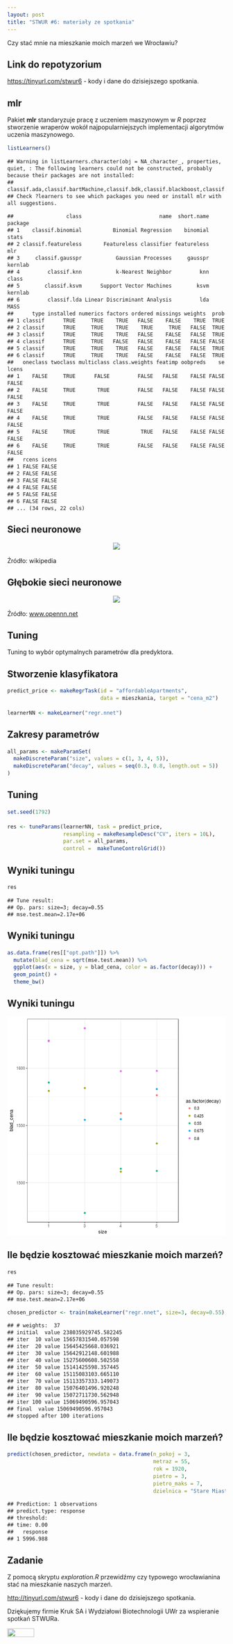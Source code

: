 ```yaml
---
layout: post
title: "STWUR #6: materiały ze spotkania"
---
```


Czy stać mnie na mieszkanie moich marzeń we Wrocławiu?



## Link do repotyzorium

https://tinyurl.com/stwur6 - kody i dane do dzisiejszego spotkania.


## mlr

Pakiet **mlr** standaryzuje pracę z uczeniem maszynowym w *R* poprzez stworzenie wraperów wokół najpopularniejszych implementacji algorytmów uczenia maszynowego.


```r
listLearners()
```

```
## Warning in listLearners.character(obj = NA_character_, properties, quiet, : The following learners could not be constructed, probably because their packages are not installed:
## classif.ada,classif.bartMachine,classif.bdk,classif.blackboost,classif.boosting,classif.bst,classif.C50,classif.cforest,classif.clusterSVM,classif.ctree,classif.cvglmnet,classif.dbnDNN,classif.dcSVM,classif.earth,classif.evtree,classif.extraTrees,classif.fnn,classif.gamboost,classif.gaterSVM,classif.gbm,classif.geoDA,classif.glmboost,classif.glmnet,classif.h2o.deeplearning,classif.h2o.gbm,classif.h2o.glm,classif.h2o.randomForest,classif.hdrda,classif.IBk,classif.J48,classif.JRip,classif.kknn,classif.LiblineaRL1L2SVC,classif.LiblineaRL1LogReg,classif.LiblineaRL2L1SVC,classif.LiblineaRL2LogReg,classif.LiblineaRL2SVC,classif.LiblineaRMultiClassSVC,classif.linDA,classif.lqa,classif.mda,classif.mlp,classif.neuralnet,classif.nnTrain,classif.nodeHarvest,classif.OneR,classif.pamr,classif.PART,classif.penalized.fusedlasso,classif.penalized.lasso,classif.penalized.ridge,classif.plr,classif.plsdaCaret,classif.quaDA,classif.randomForestSRC,classif.rda,classif.rFerns,classif.rknn,classif.rotationForest,classif.RRF,classif.rrlda,classif.saeDNN,classif.sda,classif.sparseLDA,classif.xgboost,classif.xyf,cluster.cmeans,cluster.Cobweb,cluster.EM,cluster.FarthestFirst,cluster.kmeans,cluster.SimpleKMeans,cluster.XMeans,multilabel.cforest,multilabel.randomForestSRC,multilabel.rFerns,regr.bartMachine,regr.bcart,regr.bdk,regr.bgp,regr.bgpllm,regr.blackboost,regr.blm,regr.brnn,regr.bst,regr.btgp,regr.btgpllm,regr.btlm,regr.cforest,regr.crs,regr.ctree,regr.cubist,regr.cvglmnet,regr.earth,regr.elmNN,regr.evtree,regr.extraTrees,regr.fnn,regr.frbs,regr.gamboost,regr.gbm,regr.glmboost,regr.glmnet,regr.GPfit,regr.h2o.deeplearning,regr.h2o.gbm,regr.h2o.glm,regr.h2o.randomForest,regr.IBk,regr.kknn,regr.km,regr.laGP,regr.LiblineaRL2L1SVR,regr.LiblineaRL2L2SVR,regr.mars,regr.mob,regr.nodeHarvest,regr.pcr,regr.penalized.fusedlasso,regr.penalized.lasso,regr.penalized.ridge,regr.plsr,regr.randomForestSRC,regr.rknn,regr.RRF,regr.rsm,regr.slim,regr.xgboost,regr.xyf,surv.cforest,surv.CoxBoost,surv.cv.CoxBoost,surv.cvglmnet,surv.gamboost,surv.gbm,surv.glmboost,surv.glmnet,surv.penalized.fusedlasso,surv.penalized.lasso,surv.penalized.ridge,surv.randomForestSRC
## Check ?learners to see which packages you need or install mlr with all suggestions.
```

```
##                 class                         name  short.name package
## 1    classif.binomial          Binomial Regression    binomial   stats
## 2 classif.featureless       Featureless classifier featureless     mlr
## 3     classif.gausspr           Gaussian Processes     gausspr kernlab
## 4         classif.knn           k-Nearest Neighbor         knn   class
## 5        classif.ksvm      Support Vector Machines        ksvm kernlab
## 6         classif.lda Linear Discriminant Analysis         lda    MASS
##      type installed numerics factors ordered missings weights  prob
## 1 classif      TRUE     TRUE    TRUE   FALSE    FALSE    TRUE  TRUE
## 2 classif      TRUE     TRUE    TRUE    TRUE     TRUE   FALSE  TRUE
## 3 classif      TRUE     TRUE    TRUE   FALSE    FALSE   FALSE  TRUE
## 4 classif      TRUE     TRUE   FALSE   FALSE    FALSE   FALSE FALSE
## 5 classif      TRUE     TRUE    TRUE   FALSE    FALSE   FALSE  TRUE
## 6 classif      TRUE     TRUE    TRUE   FALSE    FALSE   FALSE  TRUE
##   oneclass twoclass multiclass class.weights featimp oobpreds    se lcens
## 1    FALSE     TRUE      FALSE         FALSE   FALSE    FALSE FALSE FALSE
## 2    FALSE     TRUE       TRUE         FALSE   FALSE    FALSE FALSE FALSE
## 3    FALSE     TRUE       TRUE         FALSE   FALSE    FALSE FALSE FALSE
## 4    FALSE     TRUE       TRUE         FALSE   FALSE    FALSE FALSE FALSE
## 5    FALSE     TRUE       TRUE          TRUE   FALSE    FALSE FALSE FALSE
## 6    FALSE     TRUE       TRUE         FALSE   FALSE    FALSE FALSE FALSE
##   rcens icens
## 1 FALSE FALSE
## 2 FALSE FALSE
## 3 FALSE FALSE
## 4 FALSE FALSE
## 5 FALSE FALSE
## 6 FALSE FALSE
## ... (34 rows, 22 cols)
```

## Sieci neuronowe

<center><img src="https://upload.wikimedia.org/wikipedia/commons/thumb/4/46/Colored_neural_network.svg/296px-Colored_neural_network.svg.png"></center>

Źródło: wikipedia


## Głębokie sieci neuronowe

<center><img src="http://www.opennn.net/images/deep_neural_network.png"></center>

Źródło: www.opennn.net


## Tuning

Tuning to wybór optymalnych parametrów dla predyktora.

## Stworzenie klasyfikatora


```r
predict_price <- makeRegrTask(id = "affordableApartments", 
                              data = mieszkania, target = "cena_m2")

learnerNN <- makeLearner("regr.nnet")
```

## Zakresy parametrów


```r
all_params <- makeParamSet(
  makeDiscreteParam("size", values = c(1, 3, 4, 5)),
  makeDiscreteParam("decay", values = seq(0.3, 0.8, length.out = 5))
)
```

## Tuning


```r
set.seed(1792)

res <- tuneParams(learnerNN, task = predict_price, 
                  resampling = makeResampleDesc("CV", iters = 10L),
                  par.set = all_params, 
                  control =  makeTuneControlGrid())
```

## Wyniki tuningu


```r
res
```

```
## Tune result:
## Op. pars: size=3; decay=0.55
## mse.test.mean=2.17e+06
```

## Wyniki tuningu


```r
as.data.frame(res[["opt.path"]]) %>% 
  mutate(blad_cena = sqrt(mse.test.mean)) %>% 
  ggplot(aes(x = size, y = blad_cena, color = as.factor(decay))) +
  geom_point() +
  theme_bw()
```

## Wyniki tuningu

![plot of chunk unnamed-chunk-7](/images/STWUR/stwur6_prezentacja/figure/unnamed-chunk-7-1.png)

## Ile będzie kosztować mieszkanie moich marzeń?


```r
res
```

```
## Tune result:
## Op. pars: size=3; decay=0.55
## mse.test.mean=2.17e+06
```

```r
chosen_predictor <- train(makeLearner("regr.nnet", size=3, decay=0.55), predict_price)
```

```
## # weights:  37
## initial  value 238035929745.582245 
## iter  10 value 15657831540.057598
## iter  20 value 15645425668.036921
## iter  30 value 15642912148.601988
## iter  40 value 15275600608.502558
## iter  50 value 15141425598.357445
## iter  60 value 15115083103.665110
## iter  70 value 15113357333.149073
## iter  80 value 15076401496.920248
## iter  90 value 15072711730.562948
## iter 100 value 15069490596.957043
## final  value 15069490596.957043 
## stopped after 100 iterations
```

## Ile będzie kosztować mieszkanie moich marzeń?


```r
predict(chosen_predictor, newdata = data.frame(n_pokoj = 3, 
                                               metraz = 55, 
                                               rok = 1920, 
                                               pietro = 3, 
                                               pietro_maks = 7, 
                                               dzielnica = "Stare Miasto"))
```

```
## Prediction: 1 observations
## predict.type: response
## threshold: 
## time: 0.00
##   response
## 1 5996.988
```

## Zadanie

Z pomocą skryptu *exploration.R* przewidźmy czy typowego wrocławianina stać na mieszkanie naszych marzeń.

http://tinyurl.com/stwur6 - kody i dane do dzisiejszego spotkania.

Dziękujemy firmie Kruk SA i Wydziałowi Biotechnologii UWr za wspieranie spotkań STWURa.

<img src='https://stwur.github.io/STWUR//images/kruk_logo.jpg' id="logo" height="35%" width="35%"/>
